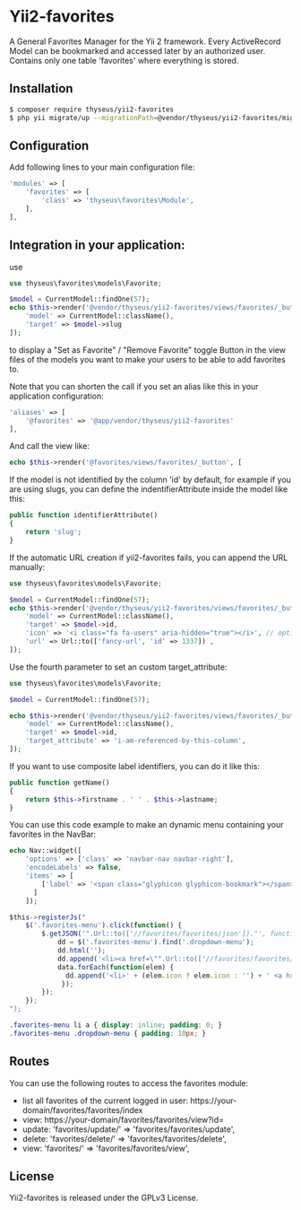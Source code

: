# Yii2-favorites

A General Favorites Manager for the Yii 2 framework.
Every ActiveRecord Model can be bookmarked and accessed later by an authorized user.
Contains only one table 'favorites' where everything is stored.

## Installation

```bash
$ composer require thyseus/yii2-favorites
$ php yii migrate/up --migrationPath=@vendor/thyseus/yii2-favorites/migrations
```

## Configuration

Add following lines to your main configuration file:

```php
'modules' => [
    'favorites' => [
        'class' => 'thyseus\favorites\Module',
    ],
],
```

## Integration in your application:

use

```php
use thyseus\favorites\models\Favorite;

$model = CurrentModel::findOne(57);
echo $this->render('@vendor/thyseus/yii2-favorites/views/favorites/_button', [
    'model' => CurrentModel::className(),
    'target' => $model->slug
]);
```

to display a "Set as Favorite" / "Remove Favorite" toggle Button in the view files
of the models you want to make your users to be able to add favorites to.

Note that you can shorten the call if you set an alias like this in your application configuration:

```php
'aliases' => [
    '@favorites' => '@app/vendor/thyseus/yii2-favorites'
],

```

And call the view like:

```php
echo $this->render('@favorites/views/favorites/_button', [
```

If the model is not identified by the column 'id' by default, for example if you are 
using slugs, you can define the indentifierAttribute inside the model like this:

```php
public function identifierAttribute()
{
    return 'slug';
}
```

If the automatic URL creation if yii2-favorites fails, you can append the URL manually:

```php
use thyseus\favorites\models\Favorite;

$model = CurrentModel::findOne(57);
echo $this->render('@vendor/thyseus/yii2-favorites/views/favorites/_button', [
    'model' => CurrentModel::className(),
    'target' => $model->id,
    'icon' => '<i class="fa fa-users" aria-hidden="true"></i>', // optional
    'url' => Url::to(['fancy-url', 'id' => 1337]) ,
]);
```

Use the fourth parameter to set an custom target_attribute:

```php
use thyseus\favorites\models\Favorite;

$model = CurrentModel::findOne(57);

echo $this->render('@vendor/thyseus/yii2-favorites/views/favorites/_button', [
    'model' => CurrentModel::className(),
    'target' => $model->id,
    'target_attribute' => 'i-am-referenced-by-this-column',
]);
```

If you want to use composite label identifiers, you can do it like this:

```php
public function getName()
{
    return $this->firstname . ' ' . $this->lastname;
}
```

You can use this code example to make an dynamic menu containing your favorites in the NavBar:

```php
echo Nav::widget([
    'options' => ['class' => 'navbar-nav navbar-right'],
    'encodeLabels' => false,
    'items' => [
        ['label' => '<span class="glyphicon glyphicon-bookmark"></span>', 'options' => ['class' => 'favorites-menu clickable', 'style' => 'cursor: pointer;'], 'url' => false, 'visible' => !$user->isGuest, 'items' => ['' => '']],
      ]
    ]);
```

```js
$this->registerJs("
    $('.favorites-menu').click(function() {
        $.getJSON('".Url::to(['//favorites/favorites/json'])."', function (data) {
            dd = $('.favorites-menu').find('.dropdown-menu');
            dd.html('');
            dd.append('<li><a href=\"".Url::to(['//favorites/favorites/index'])."\">Manage favorites</a></li>');
            data.forEach(function(elem) {
              dd.append('<li>' + (elem.icon ? elem.icon : '') + ' <a href=\"' + elem.url + '\">' + elem.title.substring(0, 60) + '</a></li>');
             });
        });
    });
");
```

```css
.favorites-menu li a { display: inline; padding: 0; }
.favorites-menu .dropdown-menu { padding: 10px; }
```

## Routes

You can use the following routes to access the favorites module:

* list all favorites of the current logged in user: https://your-domain/favorites/favorites/index
* view: https://your-domain/favorites/favorites/view?id=<id>
* update: 'favorites/update/<id>' => 'favorites/favorites/update',
* delete: 'favorites/delete/<id>' => 'favorites/favorites/delete',
* view: 'favorites/<id>' => 'favorites/favorites/view',

## License

Yii2-favorites is released under the GPLv3 License.
